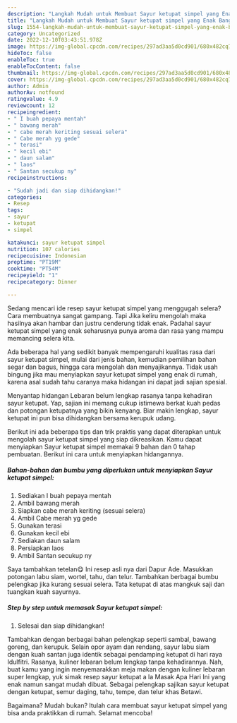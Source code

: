 ```yaml
---
description: "Langkah Mudah untuk Membuat Sayur ketupat simpel yang Enak Banget, Buat Buka Puasa}"
title: "Langkah Mudah untuk Membuat Sayur ketupat simpel yang Enak Banget, Buat Buka Puasa}"
slug: 1554-langkah-mudah-untuk-membuat-sayur-ketupat-simpel-yang-enak-banget-buat-buka-puasa
category: Uncategorized
date: 2022-12-10T03:43:51.978Z
image: https://img-global.cpcdn.com/recipes/297ad3aa5d0cd901/680x482cq70/sayur-ketupat-simpel-foto-resep-utama.jpg
hideToc: false
enableToc: true
enableTocContent: false
thumbnail: https://img-global.cpcdn.com/recipes/297ad3aa5d0cd901/680x482cq70/sayur-ketupat-simpel-foto-resep-utama.jpg
cover: https://img-global.cpcdn.com/recipes/297ad3aa5d0cd901/680x482cq70/sayur-ketupat-simpel-foto-resep-utama.jpg
author: Admin
authorAv: notfound
ratingvalue: 4.9
reviewcount: 12
recipeingredient:
- " I buah pepaya mentah"
- " bawang merah"
- " cabe merah keriting sesuai selera"
- " Cabe merah yg gede"
- " terasi"
- " kecil ebi"
- " daun salam"
- " laos"
- " Santan secukup ny"
recipeinstructions:

- "Sudah jadi dan siap dihidangkan!"
categories:
- Resep
tags:
- sayur
- ketupat
- simpel

katakunci: sayur ketupat simpel 
nutrition: 107 calories
recipecuisine: Indonesian
preptime: "PT19M"
cooktime: "PT54M"
recipeyield: "1"
recipecategory: Dinner

---
```



Sedang mencari ide resep sayur ketupat simpel yang menggugah selera? Cara membuatnya sangat gampang. Tapi Jika keliru mengolah maka hasilnya akan hambar dan justru cenderung tidak enak. Padahal sayur ketupat simpel yang enak seharusnya punya aroma dan rasa yang mampu memancing selera kita.


Ada beberapa hal yang sedikit banyak mempengaruhi kualitas rasa dari sayur ketupat simpel, mulai dari jenis bahan, kemudian pemilihan bahan segar dan bagus, hingga cara mengolah dan menyajikannya. Tidak usah bingung jika mau menyiapkan sayur ketupat simpel yang enak di rumah, karena asal sudah tahu caranya maka hidangan ini dapat jadi sajian spesial.

Menyantap hidangan Lebaran belum lengkap rasanya tanpa kehadiran sayur ketupat. Yap, sajian ini memang cukup istimewa berkat kuah pedas dan potongan ketupatnya yang bikin kenyang. Biar makin lengkap, sayur ketupat ini pun bisa dihidangkan bersama kerupuk udang.


Berikut ini ada beberapa tips dan trik praktis yang dapat diterapkan untuk mengolah sayur ketupat simpel yang siap dikreasikan. Kamu dapat menyiapkan Sayur ketupat simpel memakai 9 bahan dan 0 tahap pembuatan. Berikut ini cara untuk menyiapkan hidangannya.

<!--inarticleads1-->

##### Bahan-bahan dan bumbu yang diperlukan untuk menyiapkan Sayur ketupat simpel:

1. Sediakan  I buah pepaya mentah
1. Ambil  bawang merah
1. Siapkan  cabe merah keriting (sesuai selera)
1. Ambil  Cabe merah yg gede
1. Gunakan  terasi
1. Gunakan  kecil ebi
1. Sediakan  daun salam
1. Persiapkan  laos
1. Ambil  Santan secukup ny


Saya tambahkan tetelan😋 Ini resep asli nya dari Dapur Ade. Masukkan potongan labu siam, wortel, tahu, dan telur. Tambahkan berbagai bumbu pelengkap jika kurang sesuai selera. Tata ketupat di atas mangkuk saji dan tuangkan kuah sayurnya. 

<!--inarticleads2-->

##### Step by step untuk memasak Sayur ketupat simpel:


1. Selesai dan siap dihidangkan!

Tambahkan dengan berbagai bahan pelengkap seperti sambal, bawang goreng, dan kerupuk. Selain opor ayam dan rendang, sayur labu siam dengan kuah santan juga identik sebagai pendamping ketupat di hari raya Idulfitri. Rasanya, kuliner lebaran belum lengkap tanpa kehadirannya. Nah, buat kamu yang ingin menyemarakkan meja makan dengan kuliner lebaran super lengkap, yuk simak resep sayur ketupat a la Masak Apa Hari Ini yang enak namun sangat mudah dibuat. Sebagai pelengkap sajikan sayur ketupat dengan ketupat, semur daging, tahu, tempe, dan telur khas Betawi. 

Bagaimana? Mudah bukan? Itulah cara membuat sayur ketupat simpel yang bisa anda praktikkan di rumah. Selamat mencoba!
